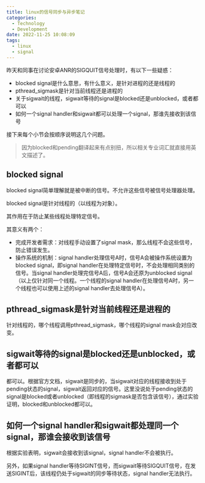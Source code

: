 ```yaml
---
title: linux的信号同步与异步笔记
categories:
  - Technology
  - Development
date: 2022-11-25 10:08:09
tags: 
  - linux
  - signal
---
```


昨天和同事在讨论安卓ANR的SIGQUIT信号处理时，有以下一些疑惑：
- blocked signal是什么意思，有什么意义，是针对进程的还是线程的
- pthread_sigmask是针对当前线程还是进程的
- 关于sigwait的线程，sigwait等待的signal是blocked还是unblocked，或者都可以
- 如何一个signal handler和sigwait都可以处理一个signal，那谁先接收到该信号

接下来每个小节会按顺序说明这几个问题。

> 因为blocked和pending翻译起来有点别扭，所以相关专业词汇就直接用英文描述了。

## blocked signal

blocked signal简单理解就是被中断的信号。不允许这些信号被信号处理器处理。

blocked signal是针对线程的（以线程为对象）。

其作用在于防止某些线程处理特定信号。

其意义有两个：

- 完成开发者需求：对线程手动设置了signal mask，那么线程不会这些信号，防止错误发生。
- 操作系统的机制：signal handler处理信号A时，信号A会被操作系统设置为blocked signal，即signal handler在处理特定信号时，不会处理相同类别的信号。当signal handler处理完信号A后，信号A会还原为unblocked signal（以上仅针对同一个线程。一个线程的signal handler在处理信号A时，另一个线程也可以使用上述的signal handler去处理信号A）。

## pthread_sigmask是针对当前线程还是进程的

针对线程的，哪个线程调用pthread_sigmask，哪个线程的signal mask会对应改变。

## sigwait等待的signal是blocked还是unblocked，或者都可以

都可以。根据官方文档，sigwait是同步的，当sigwait对应的线程接收到处于pending状态的signal，sigwait返回对应的信号。这里没说处于pending状态的signal是blocked或者unblocked（即线程的sigmask是否包含该信号），通过实验证明，blocked和unblocked都可以。

## 如何一个signal handler和sigwait都处理同一个signal，那谁会接收到该信号

根据实验表明，sigwait会接收到该signal，signal handler不会被执行。

另外，如果signal handler等待SIGINT信号，而sigwait等待SIGQUIT信号，在发送SIGINT后，该线程仍处于sigwait的同步等待状态，signal handler无法执行。